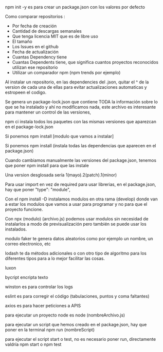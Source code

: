 npm init -y es para crear un package.json con los valores por defecto

Como comparar repositorios :

- Por fecha de creación  
- Cantidad de descargas semanales
- Que tenga licencia MIT que es de libre uso
- El tamaño
- Los Issues en el github 
- Fecha de actualización
- Cuantas Dependency tiene
- Cuantas Dependents tiene, que significa cuantos proyectos reconocidos utilizan ese repositorio 
- Utilizar un comparador npm (npm trends por ejemplo)

Al instalar un repositorio, en las dependencies del .json, quitar el ^ de la version de cada una de ellas para evitar actualizaciones automaticas y estropeen el codigo.

Se genera un package-lock.json que contiene TODA la información sobre lo que se ha instalado y ahí no modificamos nada, este archivo
es interesante para mantener un control de las versiones,

npm ci instala todos los paquetes con las mismas versiones que aparezcan en el package-lock.json

Si ponemos npm install [modulo que vamos a instalar]  

Si ponemos npm install (instala todas las dependencias que aparecen en el package.json)

Cuando cambiamos manualmente las versiones del package.json, tenemos que poner npm install para que las instale

Una version desglosada sería 1(mayo).2(patch).1(minor)

Para usar import en vez de required para usar librerias, en el package.json, hay que poner "type": "module",

Con el npm install -D  instalamos modulos en otra rama (develop) donde van a estar los modulos que vamos a usar para programar y no para que el proyecto funcione.

Con npx (modulo) (archivo.js) podemos usar modulos sin necesidad de instalarlos a modo de previsualización pero también se puede usar los instalados.

modulo faker te genera datos aleatorios como por ejemplo un nombre, un correo electronico, etc

lodash te da métodos adicionales o con otro tipo de algoritmo para los diferentes tipos para a lo mejor facilitar las cosas.

luxon 

bycript encripta texto

winston es para controlar los logs

eslint es para corregir el código (tabulaciones, puntos y coma faltantes)

axios es para hacer peticiones a APIS

para ejecutar un proyecto node es  node (nombreArchivo.js)

para ejecutar un script que hemos creado en el package.json, hay que poner en la terminal npm run (nombreScript)

para ejecutar el script start o test, no es necesario poner run, directamente valdría npm start o npm test

